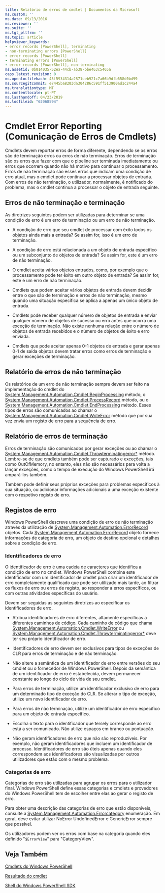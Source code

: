 ```yaml
---
title: Relatório de erros de cmdlet | Documentos da Microsoft
ms.custom: ''
ms.date: 09/13/2016
ms.reviewer: ''
ms.suite: ''
ms.tgt_pltfrm: ''
ms.topic: article
helpviewer_keywords:
- error records [PowerShell], terminating
- non-terminating errors [PowerShell]
- error records [PowerShell]
- terminating errors [PowerShell]
- error records [PowerShell], non-terminating
ms.assetid: 0b014035-52ea-44cb-ab38-bbe463c5465a
caps.latest.revision: 8
ms.openlocfilehash: 45f5934314a2871ceb921c7a66b9dfb658d0bd99
ms.sourcegitcommit: e7445ba8203da304286c591ff513900ad1c244a4
ms.translationtype: MT
ms.contentlocale: pt-PT
ms.lasthandoff: 04/23/2019
ms.locfileid: "62068594"
---
```

# <a name="cmdlet-error-reporting"></a>Cmdlet Error Reporting (Comunicação de Erros de Cmdlets)

Cmdlets devem reportar erros de forma diferente, dependendo se os erros são de terminação erros ou erros de não terminação. Erros de terminação são os erros que fazer com que o pipeline ser terminada imediatamente ou erros que ocorrem quando não há motivo para continuar o processamento. Erros de não terminação são esses erros que indicam uma condição de erro atual, mas o cmdlet pode continuar a processar objetos de entrada. Com erros de não terminação, o utilizador, normalmente, é notificado do problema, mas o cmdlet continua a processar o objeto de entrada seguinte.

## <a name="terminating-and-nonterminating-errors"></a>Erros de não terminação e terminação

As diretrizes seguintes podem ser utilizadas para determinar se uma condição de erro é um erro de terminação ou um erro de não terminação.

- A condição de erro que seu cmdlet de processar com êxito todos os objetos ainda mais a entrada? Se assim for, isso é um erro de terminação.

- A condição de erro está relacionada a um objeto de entrada específico ou um subconjunto de objetos de entrada? Se assim for, este é um erro de não terminação.

- O cmdlet aceita vários objetos entrados, como, por exemplo que o processamento pode ter êxito em outro objeto de entrada? Se assim for, este é um erro de não terminação.

- Cmdlets que podem aceitar vários objetos de entrada devem decidir entre o que são de terminação e erros de não terminação, mesmo quando uma situação específica se aplica a apenas um único objeto de entrada.

- Cmdlets pode receber qualquer número de objetos de entrada e enviar qualquer número de objetos de sucesso ou erro antes que ocorra uma exceção de terminação. Não existe nenhuma relação entre o número de objetos de entrada recebidos e o número de objetos de êxito e erro enviada.

- Cmdlets que pode aceitar apenas 0-1 objetos de entrada e gerar apenas 0-1 de saída objetos devem tratar erros como erros de terminação e gerar exceções de terminação.

## <a name="reporting-nonterminating-errors"></a>Relatório de erros de não terminação

Os relatórios de um erro de não terminação sempre devem ser feito na implementação do cmdlet do [System.Management.Automation.Cmdlet.BeginProcessing](/dotnet/api/System.Management.Automation.Cmdlet.BeginProcessing) método, o [ System.Management.Automation.Cmdlet.ProcessRecord](/dotnet/api/System.Management.Automation.Cmdlet.ProcessRecord) método, ou o [System.Management.Automation.Cmdlet.EndProcessing](/dotnet/api/System.Management.Automation.Cmdlet.EndProcessing) método. Esses tipos de erros são comunicados ao chamar o [System.Management.Automation.Cmdlet.WriteError](/dotnet/api/System.Management.Automation.Cmdlet.WriteError) método que por sua vez envia um registo de erro para a sequência de erro.

## <a name="reporting-terminating-errors"></a>Relatório de erros de terminação

Erros de terminação são comunicados por gerar exceções ou ao chamar o [System.Management.Automation.Cmdlet.Throwterminatingerror*](/dotnet/api/System.Management.Automation.Cmdlet.ThrowTerminatingError) método. Lembre-se de que cmdlets também pode ser capturado e exceções, tais como OutOfMemory, no entanto, eles não são necessários para volta a lançar exceções, como o tempo de execução do Windows PowerShell irá ampará-los também.

Também pode definir seus próprios exceções para problemas específicos à sua situação, ou adicionar informações adicionais a uma exceção existente com o respetivo registo de erro.

## <a name="error-records"></a>Registos de erro

Windows PowerShell descreve uma condição de erro de não terminação através da utilização de [System.Management.Automation.ErrorRecord](/dotnet/api/System.Management.Automation.ErrorRecord) objetos. Cada [System.Management.Automation.ErrorRecord](/dotnet/api/System.Management.Automation.ErrorRecord) objeto fornece informações de categoria de erro, um objeto de destino opcional e detalhes sobre a condição de erro.

### <a name="error-identifiers"></a>Identificadores de erro

O identificador de erro é uma cadeia de caracteres que identifica a condição de erro no cmdlet. Windows PowerShell combina este identificador com um identificador de cmdlet para criar um identificador de erro completamente qualificado que pode ser utilizado mais tarde, ao filtrar os fluxos de erro ou erros de registo, ao responder a erros específicos, ou com outras atividades específicas do usuário.

Devem ser seguidas as seguintes diretrizes ao especificar os identificadores de erro.

- Atribua identificadores de erro diferentes, altamente específicas a diferentes caminhos de código. Cada caminho de código que chama [System.Management.Automation.Cmdlet.WriteError](/dotnet/api/System.Management.Automation.Cmdlet.WriteError) ou [System.Management.Automation.Cmdlet.Throwterminatingerror*](/dotnet/api/System.Management.Automation.Cmdlet.ThrowTerminatingError) deve ter seu próprio identificador de erro.

- Identificadores de erro devem ser exclusivos para tipos de exceções de CLR para erros de terminação e de não terminação.

- Não altere a semântica de um identificador de erro entre versões do seu cmdlet ou o fornecedor de Windows PowerShell. Depois da semântica de um identificador de erro é estabelecida, devem permanecer constante ao longo do ciclo de vida de seu cmdlet.

- Para erros de terminação, utilize um identificador exclusivo de erro para um determinado tipo de exceção do CLR. Se alterar o tipo de exceção, utilize um novo identificador de erro.

- Para erros de não terminação, utilize um identificador de erro específico para um objeto de entrada específico.

- Escolha o texto para o identificador que tersely corresponde ao erro está a ser comunicado. Não utilize espaços em branco ou pontuação.

- Não geram identificadores de erro que não são reproduzíveis. Por exemplo, não geram identificadores que incluem um identificador de processo. Identificadores de erro são úteis apenas quando eles correspondem aos identificadores são visualizadas por outros utilizadores que estão com o mesmo problema.

### <a name="error-categories"></a>Categorias de erro

Categorias de erro são utilizadas para agrupar os erros para o utilizador final. Windows PowerShell define essas categorias e cmdlets e provedores do Windows PowerShell tem de escolher entre elas ao gerar o registo de erro.

Para obter uma descrição das categorias de erro que estão disponíveis, consulte a [System.Management.Automation.Errorcategory](/dotnet/api/System.Management.Automation.ErrorCategory) enumeração. Em geral, deve evitar utilizar NoError UndefinedError e GenericError sempre que possível.

Os utilizadores podem ver os erros com base na categoria quando eles definido "`$ErrorView`" para "CategoryView".

## <a name="see-also"></a>Veja Também

[Cmdlets do Windows PowerShell](./cmdlet-overview.md)

[Resultado do cmdlet](./types-of-cmdlet-output.md)

[Shell do Windows PowerShell SDK](../windows-powershell-reference.md)
